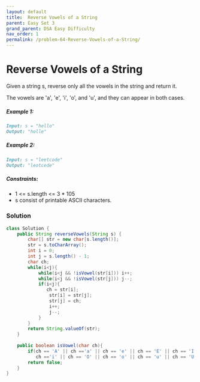 ```yaml
---
layout: default
title:  Reverse Vowels of a String
parent: Easy Set 3
grand_parent: DSA Easy Difficulty
nav_order: 1
permalink: /problem-64-Reverse-Vowels-of-a-String/
---
```

#   Reverse Vowels of a String
Given a string s, reverse only all the vowels in the string and return it.

The vowels are 'a', 'e', 'i', 'o', and 'u', and they can appear in both cases.

##### Example 1:
```markdown
Input: s = "hello"
Output: "holle"
```
##### Example 2:
```markdown
Input: s = "leetcode"
Output: "leotcede"
```
##### Constraints:
* 1 <= s.length <= 3 * 105
* s consist of printable ASCII characters.

### Solution
```java
class Solution {
    public String reverseVowels(String s) {
        char[] str = new char[s.length()];
        str = s.toCharArray();
        int i = 0;
        int j = s.length() - 1;
        char ch;
        while(i<j){
            while(i<j && !isVowel(str[i])) i++;
            while(i<j && !isVowel(str[j])) j--;
            if(i<j){
               ch = str[i];
                str[i] = str[j];
                str[j] = ch;
                i++;
                j--;
            }
        }
        return String.valueOf(str);
    }
    
    public boolean isVowel(char ch){
        if(ch == 'A' || ch =='a' || ch == 'e' || ch == 'E' || ch == 'I' ||
           ch =='i' || ch == 'O' || ch == 'o' || ch == 'u' || ch == 'U') return true;
        return false;
    }
}
```
